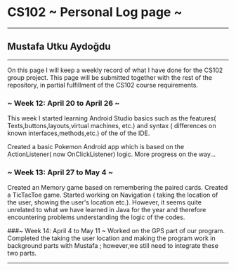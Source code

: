 # CS102 ~ Personal Log page ~
****
## Mustafa Utku Aydoğdu
****

On this page I will keep a weekly record of what I have done for the CS102 group project. This page will be submitted together with the rest of the repository, in partial fulfillment of the CS102 course requirements.

### ~  Week 12: April 20 to April 26  ~
This week I started learning Android Studio basics such as the features( Texts,buttons,layouts,virtual machines, etc.) and syntax ( differences on known interfaces,methods,etc.) of the of the IDE.

Created a basic Pokemon Android app which is based on the ActionListener( now OnClickListener) logic. More progress on the way...




### ~  Week 13: April 27 to May 4 ~
Created an Memory game based on remembering the paired cards.
Created a TicTacToe game.
Started working on Navigation ( taking the location of the user, showing the user's location etc.). However, it seems quite unrelated to what we have learned in Java for the year and therefore encountering problems understanding the logic of the codes.

###~  Week 14: April 4 to May 11 ~
Worked on the GPS part of our program. Completed the taking the user location and making the program work in background parts with Mustafa ; however,we still need to integrate these two parts. 

****
